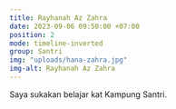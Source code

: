 ```yaml
---
title: Rayhanah Az Zahra
date: 2023-09-06 09:50:00 +07:00
position: 2
mode: timeline-inverted
group: Santri
img: "uploads/hana-zahra.jpg"
img-alt: Rayhanah Az Zahra
---
```

Saya sukakan belajar kat Kampung Santri.